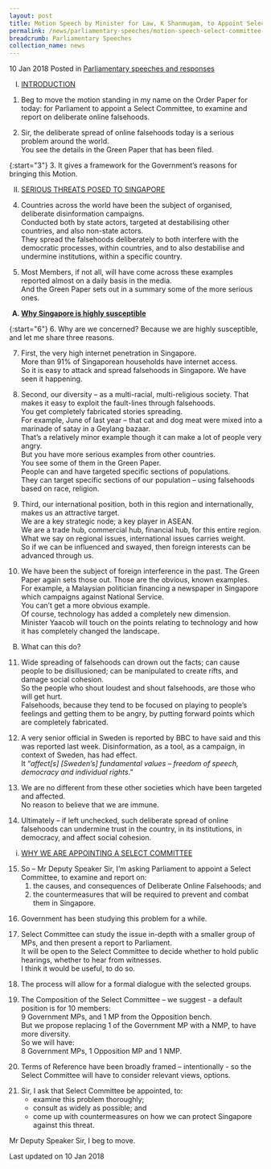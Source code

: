 ```yaml
---
layout: post
title: Motion Speech by Minister for Law, K Shanmugam, to Appoint Select Committee on Deliberate Online Falsehoods
permalink: /news/parliamentary-speeches/motion-speech-select-committee-deliberate-falsehoods
breadcrumb: Parliamentary Speeches
collection_name: news
---
```


10 Jan 2018 Posted in [Parliamentary speeches and responses](/news/parliamentary-speeches)
 
<ol style="list-style-type: upper-roman">
<li><u>INTRODUCTION</u></li>
</ol>

1. Beg to move the motion standing in my name on the Order Paper for today: for Parliament to appoint a Select Committee, to examine and report on deliberate online falsehoods.

 
<ol start="2">
<li>  Sir, the deliberate spread of online falsehoods today is a serious problem around the world.</li>
<li style="list-style-type: none">You see the details in the Green Paper that has been filed.</li>
</ol>

 
{:start="3"}
3. It gives a framework for the Government’s reasons for bringing this Motion.

<ol start="2" style="list-style-type: upper-roman">
<li><u>SERIOUS THREATS POSED TO SINGAPORE</u></li>
</ol>



<ol start="4">
<li>Countries across the world have been the subject of organised, deliberate disinformation campaigns.</li>
<li style="list-style-type: none"> Conducted both by state actors, targeted at destabilising other countries, and also non-state actors.</li>
<li style="list-style-type: none"> They spread the falsehoods deliberately to both interfere with the democratic processes, within countries, and to also destabilise and undermine institutions, within a specific country.</li>
</ol>




<ol start="5">
<li> Most Members, if not all, will have come across these examples reported almost on a daily basis in the media.</li>
<li style="list-style-type: none">And the Green Paper sets out in a summary some of the more serious ones.</li>
</ol>


<ol style="list-style-type: upper-alpha; font-weight:bold;">
<li><u>  Why Singapore is highly susceptible</u></li>
</ol>

{:start="6"}
6. Why are we concerned? Because we are highly susceptible, and let me share three reasons.

<ol start="7">
<li>  First, the very high internet penetration in Singapore.</li>
<li style="list-style-type: none">More than 91% of Singaporean households have internet access.</li>
<li style="list-style-type: none">So it is easy to attack and spread falsehoods in Singapore.  We have seen it happening.</li>
</ol>

<ol start="8">
<li>Second, our diversity – as a multi-racial, multi-religious society. That makes it easy to exploit the fault-lines through falsehoods.</li>
<li style="list-style-type: none">You get completely fabricated stories spreading.</li>
<li style="list-style-type: none">For example, June of last year – that cat and dog meat were mixed into a marinade of satay in a Geylang bazaar.</li>
<li style="list-style-type: none">That’s a relatively minor example though it can make a lot of people very angry.</li>
<li style="list-style-type: none">  But you have more serious examples from other countries.</li>
<li style="list-style-type: none">You see some of them in the Green Paper.</li>
<li style="list-style-type: none">People can and have targeted specific sections of populations.</li>
<li style="list-style-type: none"> They can target specific sections of our population – using falsehoods based on race, religion.</li>
</ol>

<ol start="9">
<li>  Third, our international position, both in this region and internationally, makes us an attractive target.</li>
<li style="list-style-type: none">We are a key strategic node; a key player in ASEAN.</li>
<li style="list-style-type: none">We are a trade hub, commercial hub, financial hub, for this entire region.</li>
<li style="list-style-type: none">  What we say on regional issues, international issues carries weight.</li>
<li style="list-style-type: none"> So if we can be influenced and swayed, then foreign interests can be advanced through us.</li>
</ol>

<ol start="10">
<li>We have been the subject of foreign interference in the past. The Green Paper again sets those out. Those are the obvious, known examples.</li> 
<li style="list-style-type: none"> For example, a Malaysian politician financing a newspaper in Singapore which campaigns against National Service.</li>
<li style="list-style-type: none">You can’t get a more obvious example.</li>
<li style="list-style-type: none"> Of course, technology has added a completely new dimension.  </li>
<li style="list-style-type: none"> Minister Yaacob will touch on the points relating to technology and how it has completely changed the landscape.</li> 
</ol>

<ol start="2" style="list-style-type: upper-alpha">
<li>What can this do?</li>
</ol>

<ol start="11">
<li>Wide spreading of falsehoods can drown out the facts; can cause people to be disillusioned; can be manipulated to create rifts, and damage social cohesion.</li>
<li style="list-style-type: none">So the people who shout loudest and shout falsehoods, are those who will get hurt.</li>
<li style="list-style-type: none"> Falsehoods, because they tend to be focused on playing to people’s feelings and getting them to be angry, by putting forward points which are completely fabricated.</li>
</ol>



<ol start="12">
<li>A very senior official in Sweden is reported by BBC to have said and this was reported last week. Disinformation, as a tool, as a campaign, in context of Sweden, has had effect.</li>
<li style="list-style-type: none">    It “<i>affect[s] [Sweden’s] fundamental values – freedom of speech, democracy and individual rights</i>.”</li>
</ol>

<ol start="13">
<li> We are no different from these other societies which have been targeted and affected.</li>
<li style="list-style-type: none"> No reason to believe that we are immune.</li>
</ol>


<ol start="14">
<li>Ultimately – if left unchecked, such deliberate spread of online falsehoods can undermine trust in the country, in its institutions, in democracy, and affect social cohesion. </li> 
</ol>

<ol style="list-style-type: lower-roman">
<li><u>  WHY WE ARE APPOINTING A SELECT COMMITTEE</u></li>
</ol>

<ol start="15">
<li>So – Mr Deputy Speaker Sir, I’m asking Parliament to appoint a Select Committee,
to examine and report on:
<ol>
<li>  the causes, and consequences of Deliberate Online Falsehoods; and</li>
<li>the countermeasures that will be required to prevent and combat them in Singapore.</li>
</ol>
</li>
</ol>

<ol start="16">
<li>Government has been studying this problem for a while. </li>
</ol>

<ol start="17">
<li> Select Committee can study the issue in-depth with a smaller group of MPs, and then present a report to Parliament.</li>
<li style="list-style-type: none">  It will be open to the Select Committee to decide whether to hold public hearings, whether to hear from witnesses.</li> 
<li style="list-style-type: none">  I think it would be useful, to do so.</li>
</ol>

<ol start="18">
<li>The process will allow for a formal dialogue with the selected groups. </li>
</ol>

<ol start="19">
<li>The Composition of the Select Committee – we suggest - a default position is for 10 members: </li>
<li style="list-style-type: none"> 9 Government MPs, and 1 MP from the Opposition bench.</li> 
<li style="list-style-type: none">  But we propose replacing 1 of the Government MP with a NMP, to have more diversity.</li>
<li style="list-style-type: none">  So we will have:
<br>
8 Government MPs, 1 Opposition MP and 1 NMP.</li>
</ol>


<ol start="20">
<li>Terms of Reference have been broadly framed – intentionally - so the Select Committee will have to consider relevant views, options.</li> 
</ol>

<ol start="21">
<li>Sir, I ask that Select Committee be appointed, to:

<ul>
<li>examine this problem thoroughly;</li>
<li>consult as widely as possible; and</li>
<li> come up with countermeasures on how we can protect Singapore against this threat.</li>
</ul>
</li>
</ol>

Mr Deputy Speaker Sir, I beg to move.

<p class="right-side-updated">Last updated on 10 Jan 2018</p>
